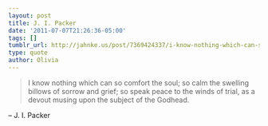 ```yaml
---
layout: post
title: J. I. Packer
date: '2011-07-07T21:26:36-05:00'
tags: []
tumblr_url: http://jahnke.us/post/7369424337/i-know-nothing-which-can-so-comfort-the-soul-so
type: quote
author: Olivia
---
```


> I know nothing which can so comfort the soul; so calm the swelling billows of sorrow and grief; so speak peace to the winds of trial, as a devout musing upon the subject of the Godhead.

– J. I. Packer

